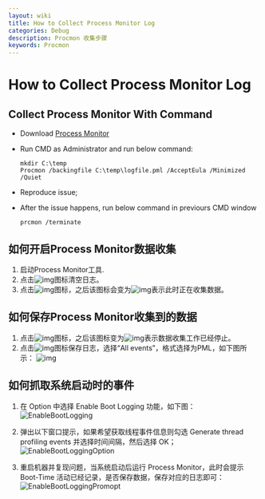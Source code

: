 ```yaml
---
layout: wiki
title: How to Collect Process Monitor Log
categories: Debug
description: Procmon 收集步骤
keywords: Procmon
---
```

# How to Collect Process Monitor Log

## Collect Process Monitor With Command

- Download [Process Monitor](https://download.sysinternals.com/files/ProcessMonitor.zip)

- Run CMD as Administrator and run below command:

  ```CMD
  mkdir C:\temp
  Procmon /backingfile C:\temp\logfile.pml /AcceptEula /Minimized /Quiet
  ```

- Reproduce issue;

- After the issue happens, run below command in previours CMD window

  ```CMD
  prcmon /terminate
  ```

## 如何开启Process Monitor数据收集

1. 启动Process Monitor工具.
2. 点击![img](https://crushonme-1256821258.cos.ap-shanghai.myqcloud.com/clear.jpg)图标清空日志。
3. 点击![img](https://crushonme-1256821258.cos.ap-shanghai.myqcloud.com/Stop_Capture.jpg)图标，之后该图标会变为![img](https://crushonme-1256821258.cos.ap-shanghai.myqcloud.com/Start_Capture.jpg)表示此时正在收集数据。

## 如何保存Process Monitor收集到的数据

1. 点击![img](https://crushonme-1256821258.cos.ap-shanghai.myqcloud.com/Start_Capture.jpg)图标，之后该图标变为![img](https://crushonme-1256821258.cos.ap-shanghai.myqcloud.com/Stop_Capture.jpg)表示数据收集工作已经停止。
2. 点击![img](https://crushonme-1256821258.cos.ap-shanghai.myqcloud.com/SaveLogs.jpg)图标保存日志，选择“All events”，格式选择为PML，如下图所示：
  ![img](https://crushonme-1256821258.cos.ap-shanghai.myqcloud.com/SaveToFile.jpg)

## 如何抓取系统启动时的事件

1. 在 Option 中选择 Enable Boot Logging 功能，如下图：
   ![EnableBootLogging](https://crushonme-1256821258.cos.ap-shanghai.myqcloud.com/EnableBootLogging.png)

2. 弹出以下窗口提示，如果希望获取线程事件信息则勾选 Generate thread profiling events 并选择时间间隔，然后选择 OK；
   ![EnableBootLoggingOption](https://crushonme-1256821258.cos.ap-shanghai.myqcloud.com/EnableBootLoggingOption.png)

3. 重启机器并复现问题，当系统启动后运行 Process Monitor，此时会提示 Boot-Time 活动已经记录，是否保存数据，保存对应的日志即可：
   ![EnableBootLoggingPromopt](https://crushonme-1256821258.cos.ap-shanghai.myqcloud.com/EnableBootLoggingPromopt.png)
